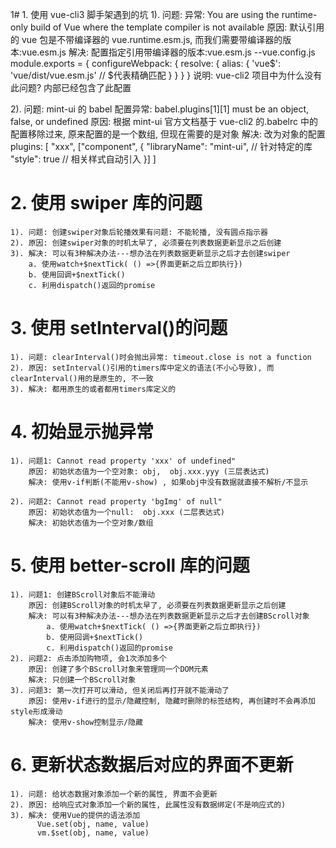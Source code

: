 1# 1. 使用 vue-cli3 脚手架遇到的坑
1). 问题: 异常: You are using the runtime-only build of Vue where the template compiler is not available
原因: 默认引用的 vue 包是不带编译器的 vue.runtime.esm.js, 而我们需要带编译器的版本:vue.esm.js
解决: 配置指定引用带编译器的版本:vue.esm.js --vue.config.js
module.exports = {
configureWebpack: {
resolve: {
alias: {
'vue$': 'vue/dist/vue.esm.js'  // $代表精确匹配
}
}
}
}
说明: vue-cli2 项目中为什么没有此问题? 内部已经包含了此配置
  
 2). 问题: mint-ui 的 babel 配置异常: babel.plugins[1][1] must be an object, false, or undefined
原因: 根据 mint-ui 官方文档基于 vue-cli2 的.babelrc 中的配置移除过来, 原来配置的是一个数组, 但现在需要的是对象
解决: 改为对象的配置
plugins: [
"xxx",
["component", {
"libraryName": "mint-ui", // 针对特定的库
"style": true // 相关样式自动引入
}]
]

# 2. 使用 swiper 库的问题

    1). 问题: 创建swiper对象后轮播效果有问题: 不能轮播, 没有圆点指示器
    2). 原因: 创建swiper对象的时机太早了, 必须要在列表数据更新显示之后创建
    3). 解决: 可以有3种解决办法---想办法在列表数据更新显示之后才去创建swiper
        a. 使用watch+$nextTick( () =>{界面更新之后立即执行})
        b. 使用回调+$nextTick()
        c. 利用dispatch()返回的promise

# 3. 使用 setInterval()的问题

    1). 问题: clearInterval()时会抛出异常: timeout.close is not a function
    2). 原因: setInterval()引用的timers库中定义的语法(不小心导致), 而clearInterval()用的是原生的, 不一致
    3). 解决: 都用原生的或者都用timers库定义的

# 4. 初始显示抛异常

    1). 问题1: Cannot read property 'xxx' of undefined"
        原因: 初始状态值为一个空对象: obj,  obj.xxx.yyy (三层表达式)
        解决: 使用v-if判断(不能用v-show) , 如果obj中没有数据就直接不解析/不显示

    2). 问题2: Cannot read property 'bgImg' of null"
        原因: 初始状态值为一个null:  obj.xxx (二层表达式)
        解决: 初始状态值为一个空对象/数组

# 5. 使用 better-scroll 库的问题

    1). 问题1: 创建BScroll对象后不能滑动
        原因: 创建BScroll对象的时机太早了, 必须要在列表数据更新显示之后创建
        解决: 可以有3种解决办法---想办法在列表数据更新显示之后才去创建BScroll对象
            a. 使用watch+$nextTick( () =>{界面更新之后立即执行})
            b. 使用回调+$nextTick()
            c. 利用dispatch()返回的promise
    2). 问题2: 点击添加购物项, 会1次添加多个
        原因: 创建了多个BScroll对象来管理同一个DOM元素
        解决: 只创建一个BScroll对象
    3). 问题3: 第一次打开可以滑动, 但关闭后再打开就不能滑动了
        原因: 使用v-if进行的显示/隐藏控制, 隐藏时删除的标签结构, 再创建时不会再添加style形成滑动
        解决: 使用v-show控制显示/隐藏

# 6. 更新状态数据后对应的界面不更新

    1). 问题: 给状态数据对象添加一个新的属性, 界面不会更新
    2). 原因: 给响应式对象添加一个新的属性, 此属性没有数据绑定(不是响应式的)
    3). 解决: 使用Vue的提供的语法添加
          Vue.set(obj, name, value)
          vm.$set(obj, name, value)
